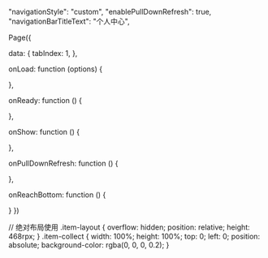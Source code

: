 "navigationStyle": "custom", 
"enablePullDownRefresh": true,
"navigationBarTitleText": "个人中心",

Page({

  data: {
    tabIndex: 1,
  },

  onLoad: function (options) {

  },

  onReady: function () {

  },

  onShow: function () {

  },

  onPullDownRefresh: function () {

  },

  onReachBottom: function () {

  }
})

// 绝对布局使用
.item-layout {
  overflow: hidden;
  position: relative;
  height: 468rpx;
}
.item-collect {
  width: 100%;
  height: 100%;
  top: 0;
  left: 0;
  position: absolute;
  background-color: rgba(0, 0, 0, 0.2);
}
